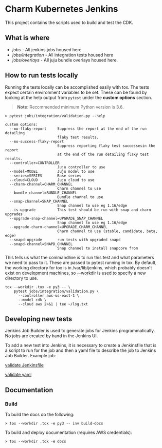 # Charm Kubernetes Jenkins

This project contains the scripts used to build and test the CDK.

## What is where

 - *jobs* - All jenkins jobs housed here
 - *jobs/integration* - All integration tests housed here
 - *jobs/overlays* - All juju bundle overlays housed here.

## How to run tests locally

Running the tests locally can be accomplished easily with tox. The tests expect
certain environment variables to be set. These can be found by looking at the
help output from `pytest` under the **custom options** section.

> **Note**: Recommended minimum Python version is 3.6.

```
> pytest jobs/integration/validation.py --help

custom options:
  --no-flaky-report     Suppress the report at the end of the run detailing
                        flaky test results.
  --no-success-flaky-report
                        Suppress reporting flaky test successesin the report
                        at the end of the run detailing flaky test results.
  --controller=CONTROLLER
                        Juju controller to use
  --model=MODEL         Juju model to use
  --series=SERIES       Base series
  --cloud=CLOUD         Juju cloud to use
  --charm-channel=CHARM_CHANNEL
                        Charm channel to use
  --bundle-channel=BUNDLE_CHANNEL
                        Bundle channel to use
  --snap-channel=SNAP_CHANNEL
                        Snap channel to use eg 1.16/edge
  --is-upgrade          This test should be run with snap and charm upgrades
  --upgrade-snap-channel=UPGRADE_SNAP_CHANNEL
                        Snap channel to use eg 1.16/edge
  --upgrade-charm-channel=UPGRADE_CHARM_CHANNEL
                        Charm channel to use (stable, candidate, beta, edge)
  --snapd-upgrade       run tests with upgraded snapd
  --snapd-channel=SNAPD_CHANNEL
                        Snap channel to install snapcore from
```

This tells us what the commandline is to run this test and what parameters we
need to pass to it. These are passed to pytest running in tox. By default, the
working directory for tox is in /var/lib/jenkins, which probably doesn't exist
on development machines, so --workdir is used to specify a new directory to use.

```
tox --workdir .tox -e py3 -- \
    pytest jobs/integration/validation.py \
      --controller aws-us-east-1 \
      --model cdk \
      --cloud aws 2>&1 | tee ~/log.txt
```

## Developing new tests

Jenkins Job Builder is used to generate jobs for Jenkins programmatically. No
jobs are created by hand in the Jenkins UI.

To add a new test into Jenkins, it is necessary to create a Jenkinsfile that is
a script to run for the job and then a yaml file to describe the job to Jenkins
Job Builder. Example job:

[validate Jenkinsfile](https://github.com/juju-solutions/kubernetes-jenkins/blob/master/jobs/validate/Jenkinsfile)

[validate yaml](https://github.com/juju-solutions/kubernetes-jenkins/blob/master/jobs/validate.yaml)


## Documentation

### Build

To build the docs do the following:

```
> tox --workdir .tox -e py3 -- inv build-docs
```

To build and deploy documentation (requires AWS credentials):

```
> tox --workdir .tox -e docs
```



